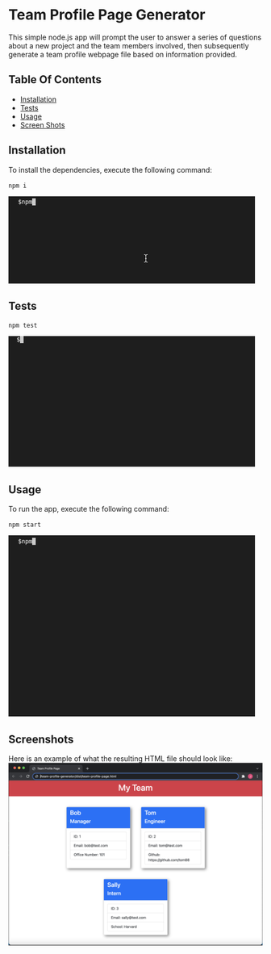# Team Profile Page Generator
This simple node.js app will prompt the user to answer a series of questions about a new project and the team members involved, then subsequently generate a team profile webpage file based on information provided.

## Table Of Contents
- [Installation](#installation)
- [Tests](#tests)
- [Usage](#usage)
- [Screen Shots](#screen-shots)


## Installation
To install the dependencies, execute the following command:
```
npm i
```
![Installation](https://github.com/j-goldrath/team-profile-generator/blob/main/assets/videos/team-profile-generator-demo-install.gif?raw=true)

## Tests
```
npm test
```
![Tests](https://github.com/j-goldrath/team-profile-generator/blob/main/assets/videos/team-profile-generator-demo-jest.gif?raw=true)

## Usage
To run the app, execute the following command:
```
npm start
```
![Usage](https://github.com/j-goldrath/team-profile-generator/blob/main/assets/videos/team-profile-generator-demo-usage.gif?raw=true)

## Screenshots
Here is an example of what the resulting HTML file should look like:
 ![Team Profile Page](https://github.com/j-goldrath/team-profile-generator/blob/main/assets/images/team-profile-generator-demo-output.png?raw=true)
